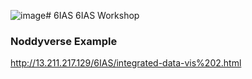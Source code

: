![image](https://github.com/Loop3D/6IAS/assets/7147085/ed445d7c-cc9a-4e2b-a614-427cd91c9a6f)# 6IAS
 6IAS Workshop

### Noddyverse Example   
http://13.211.217.129/6IAS/integrated-data-vis%202.html

